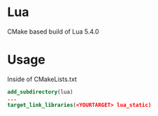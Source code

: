 # Lua
CMake based build of Lua 5.4.0
# Usage
Inside of CMakeLists.txt
```cmake
add_subdirectory(lua)
...
target_link_libraries(<YOURTARGET> lua_static)
```
